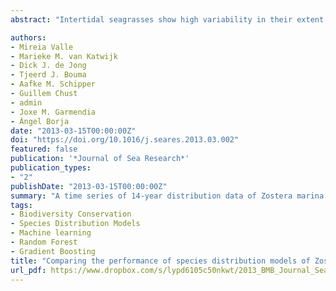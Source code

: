 ```yaml
---
abstract: "Intertidal seagrasses show high variability in their extent and location, with local extinctions and (re-)colonizations being inherent in their population dynamics. Suitable habitats are identified usually using Species Distribution Models (SDM), based upon the overall distribution of the species; thus, accounting solely for spatial variability. To include temporal effects caused by large interannual variability, we constructed SDMs for different combinations and fusions of yearly distribution data. The main objectives were to: (i) assess the spatio-temporal dynamics of an intertidal seagrass bed of Zostera marina; (ii) select the most accurate SDM techniques to model different temporal distribution data subsets of the species; (iii) assess the relative importance of the environmental variables for each data subset; and (iv) evaluate the accuracy of the models to predict species conservation areas, addressing implications for management. To address these objectives, a time series of 14-year distribution data of Zostera marina in the Ems estuary (The Netherlands) was used to build different data subsets: (1) total presence area; (2) a conservative estimate of the total presence area, defined as the area which had been occupied during at least 4 years; (3) core area, defined as the area which had been occupied during at least 2/3 of the total period; and (4–6) three random selections of monitoring years. On average, colonized and disappeared areas of the species in the Ems estuary showed remarkably similar transition probabilities of 12.7% and 12.9%, respectively. SDMs based upon machine-learning methods (Boosted Regression Trees and Random Forest) outperformed regression-based methods. Current velocity and wave exposure were the most important variables predicting the species presence for widely distributed data. Depth and sea floor slope were relevant to predict conservative presence area and core area. It is concluded that, the fusion of the spatial distribution data from four monitoring years could be enough to establish an accurate habitat suitability model of Zostera marina in the Ems estuary. The methodology presented offers a promising tool for selecting realistic conservation areas for those species that show high population dynamics, such as many estuarine and coastal species."

authors:
- Mireia Valle
- Marieke M. van Katwijk
- Dick J. de Jong
- Tjeerd J. Bouma
- Aafke M. Schipper
- Guillem Chust
- admin
- Joxe M. Garmendia
- Ángel Borja
date: "2013-03-15T00:00:00Z"
doi: "https://doi.org/10.1016/j.seares.2013.03.002"
featured: false
publication: '*Journal of Sea Research*'
publication_types:
- "2"
publishDate: "2013-03-15T00:00:00Z"
summary: "A time series of 14-year distribution data of Zostera marina in the Ems estuary (The Netherlands) was used to build different data subsets: (1) total presence area; (2) a conservative estimate of the total presence area, defined as the area which had been occupied during at least 4 years; (3) core area, defined as the area which had been occupied during at least 2/3 of the total period; and (4–6) three random selections of monitoring years. On average, colonized and disappeared areas of the species in the Ems estuary showed remarkably similar transition probabilities of 12.7% and 12.9%, respectively. SDMs based upon machine-learning methods (Boosted Regression Trees and Random Forest) outperformed regression-based methods. Current velocity and wave exposure were the most important variables predicting the species presence for widely distributed data. Depth and sea floor slope were relevant to predict conservative presence area and core area."
tags:
- Biodiversity Conservation
- Species Distribution Models
- Machine learning
- Random Forest
- Gradient Boosting
title: "Comparing the performance of species distribution models of Zostera marina: Implications for conservation"
url_pdf: https://www.dropbox.com/s/lypd6105c50nkwt/2013_BMB_Journal_Sea_Research.pdf?dl=1
---
```


